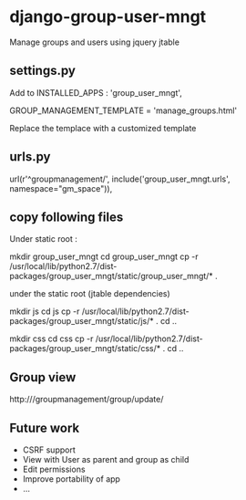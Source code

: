 django-group-user-mngt
======================

Manage groups and users using jquery jtable

settings.py
-----------

Add to INSTALLED_APPS : 'group_user_mngt',

GROUP_MANAGEMENT_TEMPLATE = 'manage_groups.html'

Replace the templace with a customized template

urls.py
-------

url(r'^groupmanagement/', include('group_user_mngt.urls', namespace="gm_space")),

copy following files
--------------------

Under static root :

mkdir group_user_mngt 
cd group_user_mngt 
cp -r /usr/local/lib/python2.7/dist-packages/group_user_mngt/static/group_user_mngt/* .

under the static root (jtable dependencies)

mkdir js
cd js
cp -r /usr/local/lib/python2.7/dist-packages/group_user_mngt/static/js/* .
cd ..

mkdir css
cd css
cp -r /usr/local/lib/python2.7/dist-packages/group_user_mngt/static/css/* .
cd ..

Group view 
----------
http://<FQDN>/groupmanagement/group/update/

Future work
-----------

- CSRF support
- View with User as parent and group as child
- Edit permissions
- Improve portability of app
- ...

